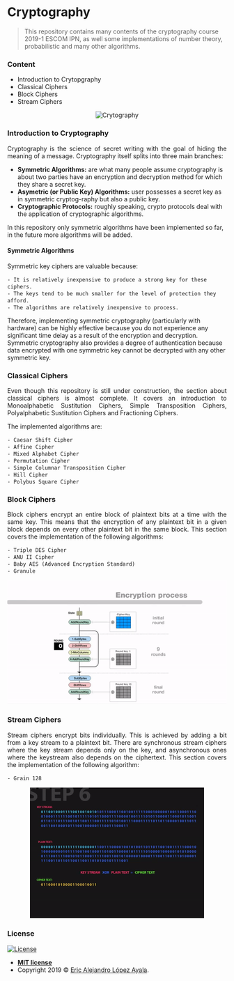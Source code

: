 # Cryptography
<p align="justify">
  
> This repository contains many contents of the cryptography course 2019-1 ESCOM IPN, as well some implementations of number theory, probabilistic and many other algorithms.

</p>

### Content
- Introduction to Crytopgraphy
- Classical Ciphers
- Block Ciphers
- Stream Ciphers

<p align="center">
  <img src="https://thumbs.gfycat.com/ViciousEnchantedHairstreak-size_restricted.gif" alt="Crytography"/>
</p>

### Introduction to Cryptography
<p align="justify">
Cryptography is the science of secret writing with the goal of hiding the meaning of a message. Cryptography itself splits into three main branches:

- **Symmetric Algorithms:** are what many people assume cryptography is about two parties have an encryption and decryption method for which they share a secret key.
- **Asymetric (or Public Key) Algorithms:** user possesses a secret key as in symmetric cryptog-raphy but also a public key.
- **Cryptographic Protocols:** roughly speaking, crypto protocols deal with the application  of  cryptographic  algorithms.

In this repository only symmetric algorithms have been implemented so far, in the future more algorithms will be added.
</p>

#### Symmetric Algorithms
<p align="justify">
Symmetric key ciphers are valuable because:

    - It is relatively inexpensive to produce a strong key for these ciphers.
    - The keys tend to be much smaller for the level of protection they afford.
    - The algorithms are relatively inexpensive to process.

Therefore, implementing symmetric cryptography (particularly with hardware) can be highly effective because you do not experience any significant time delay as a result of the encryption and decryption. Symmetric cryptography also provides a degree of authentication because data encrypted with one symmetric key cannot be decrypted with any other symmetric key.
</p>

### Classical Ciphers
<p align="justify">
Even though this repository is still under construction, the section about classical ciphers is almost complete. It covers an introduction to Monoalphabetic Sustitution Ciphers, Simple Transposition Ciphers, Polyalphabetic Sustitution Ciphers and Fractioning Ciphers.

The implemented algorithms are:

    - Caesar Shift Cipher
    - Affine Cipher
    - Mixed Alphabet Cipher
    - Permutation Cipher
    - Simple Columnar Transposition Cipher
    - Hill Cipher
    - Polybus Square Cipher
</p>

### Block Ciphers
<p align="justify">
Block ciphers encrypt an entire block of plaintext bits at a time with the same key. This means that the encryption of any plaintext bit in a given block depends on every other plaintext bit in the same block. This section covers the implementation of the following algorithms:
    
    - Triple DES Cipher
    - ANU II Cipher
    - Baby AES (Advanced Encryption Standard)
    - Granule
</p>
   
   <p align="center">
      <img src="https://raw.githubusercontent.com/PitCoder/Cryptography/master/Img/aes.gif" alt="AES"/>
   </p>

### Stream Ciphers
<p align="justify">
Stream ciphers encrypt bits individually. This is achieved by adding a bit from a key  stream to  a  plaintext  bit.  There  are  synchronous  stream  ciphers  where the key stream depends only on the key, and asynchronous ones where the keystream also depends on the ciphertext. This section covers the implementation of the following algorithm:

    - Grain 128
</p>
   
   <p align="center">
      <img src="https://raw.githubusercontent.com/PitCoder/Cryptography/master/Img/cipher.gif" alt="Stream Cipher"/>
   </p>

### License
[![License](http://img.shields.io/:license-mit-blue.svg?style=flat-square)](https://github.com/PitCoder/Cryptography/blob/master/LICENSE)

- **[MIT license](https://github.com/PitCoder/Cryptography/blob/master/LICENSE)**
- Copyright 2019 © <a href="https://github.com/PitCoder" target="_blank">Eric Alejandro López Ayala</a>.
